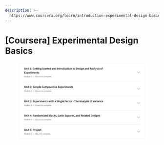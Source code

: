 ```yaml
---
description: >-
  https://www.coursera.org/learn/introduction-experimental-design-basics?specialization=design-experiments
---
```


# \[Coursera] Experimental Design Basics

<figure><img src="../.gitbook/assets/image (246).png" alt=""><figcaption></figcaption></figure>
